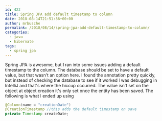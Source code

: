 ```yaml
---
id: 422
title: Spring JPA add default timestamp to column
date: 2018-08-14T21:51:36+00:00
author: mrbusche
permalink: /2018/08/14/spring-jpa-add-default-timestamp-to-column/
categories:
  - java
  - hibernate
tags:
  - spring jpa
---
```


Spring JPA is awesome, but I ran into some issues adding a default timestamp to the column. The database should be set to have a default value, but that wasn't an option here. I found the annotation pretty quickly, but instead of checking the database to see if it worked I was debugging in IntelliJ and that's where the hiccup occurred. The value isn't set on the object at object creation it's only set once the entity has been saved. The following is what I ended up using

```java
@Column(name = "creationDate")
@CreationTimestamp //this adds the default timestamp on save
private Timestamp createDate;
```
